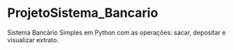 # ProjetoSistema_Bancario
Sistema Bancário Simples em Python com as operações: sacar, depositar e visualizar extrato.

